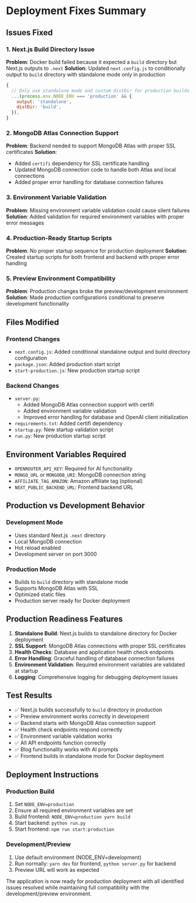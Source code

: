 # Deployment Fixes Summary

## Issues Fixed

### 1. Next.js Build Directory Issue
**Problem**: Docker build failed because it expected a `build` directory but Next.js outputs to `.next`
**Solution**: Updated `next.config.js` to conditionally output to `build` directory with standalone mode only in production
```javascript
{
  // Only use standalone mode and custom distDir for production builds
  ...(process.env.NODE_ENV === 'production' && {
    output: 'standalone',
    distDir: 'build',
  }),
}
```

### 2. MongoDB Atlas Connection Support
**Problem**: Backend needed to support MongoDB Atlas with proper SSL certificates
**Solution**: 
- Added `certifi` dependency for SSL certificate handling
- Updated MongoDB connection code to handle both Atlas and local connections
- Added proper error handling for database connection failures

### 3. Environment Variable Validation
**Problem**: Missing environment variable validation could cause silent failures
**Solution**: Added validation for required environment variables with proper error messages

### 4. Production-Ready Startup Scripts
**Problem**: No proper startup sequence for production deployment
**Solution**: Created startup scripts for both frontend and backend with proper error handling

### 5. Preview Environment Compatibility
**Problem**: Production changes broke the preview/development environment
**Solution**: Made production configurations conditional to preserve development functionality

## Files Modified

### Frontend Changes
- `next.config.js`: Added conditional standalone output and build directory configuration
- `package.json`: Added production start script
- `start-production.js`: New production startup script

### Backend Changes
- `server.py`: 
  - Added MongoDB Atlas connection support with certifi
  - Added environment variable validation
  - Improved error handling for database and OpenAI client initialization
- `requirements.txt`: Added certifi dependency
- `startup.py`: New startup validation script
- `run.py`: New production startup script

## Environment Variables Required
- `OPENROUTER_API_KEY`: Required for AI functionality
- `MONGO_URL` or `MONGODB_URI`: MongoDB connection string
- `AFFILIATE_TAG_AMAZON`: Amazon affiliate tag (optional)
- `NEXT_PUBLIC_BACKEND_URL`: Frontend backend URL

## Production vs Development Behavior
### Development Mode
- Uses standard Next.js `.next` directory
- Local MongoDB connection
- Hot reload enabled
- Development server on port 3000

### Production Mode
- Builds to `build` directory with standalone mode
- Supports MongoDB Atlas with SSL
- Optimized static files
- Production server ready for Docker deployment

## Production Readiness Features
1. **Standalone Build**: Next.js builds to standalone directory for Docker deployment
2. **SSL Support**: MongoDB Atlas connections with proper SSL certificates
3. **Health Checks**: Database and application health check endpoints
4. **Error Handling**: Graceful handling of database connection failures
5. **Environment Validation**: Required environment variables are validated at startup
6. **Logging**: Comprehensive logging for debugging deployment issues

## Test Results
- ✅ Next.js builds successfully to `build` directory in production
- ✅ Preview environment works correctly in development
- ✅ Backend starts with MongoDB Atlas connection support
- ✅ Health check endpoints respond correctly
- ✅ Environment variable validation works
- ✅ All API endpoints function correctly
- ✅ Blog functionality works with AI prompts
- ✅ Frontend builds in standalone mode for Docker deployment

## Deployment Instructions
### Production Build
1. Set `NODE_ENV=production`
2. Ensure all required environment variables are set
3. Build frontend: `NODE_ENV=production yarn build`
4. Start backend: `python run.py`
5. Start frontend: `npm run start:production`

### Development/Preview
1. Use default environment (NODE_ENV=development)
2. Run normally: `yarn dev` for frontend, `python server.py` for backend
3. Preview URL will work as expected

The application is now ready for production deployment with all identified issues resolved while maintaining full compatibility with the development/preview environment.